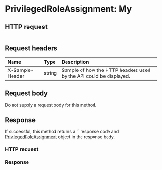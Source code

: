 # PrivilegedRoleAssignment: My


## HTTP request
```http

```
## Request headers
| Name       | Type | Description|
|:-----------|:------|:----------|
| X-Sample-Header  | string  | Sample of how the HTTP headers used by the API could be displayed.|

## Request body
Do not supply a request body for this method.


## Response
If successful, this method returns a `` response code and [PrivilegedRoleAssignment](../resources/privilegedroleassignment.md) object in the response body.
### HTTP request
### Response
